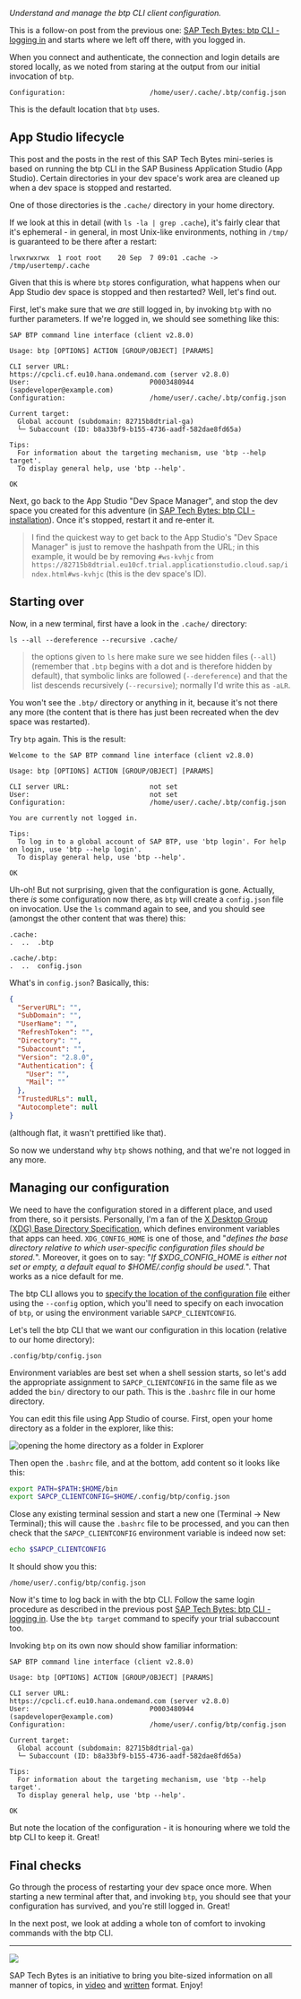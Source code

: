 _Understand and manage the btp CLI client configuration._

This is a follow-on post from the previous one: [SAP Tech Bytes: btp CLI - logging in](https://blogs.sap.com/2021/09/07/sap-tech-bytes-btp-cli-logging-in/) and starts where we left off there, with you logged in.

When you connect and authenticate, the connection and login details are stored locally, as we noted from staring at the output from our initial invocation of `btp`.

```
Configuration:                     /home/user/.cache/.btp/config.json
```

This is the default location that `btp` uses.

## App Studio lifecycle

This post and the posts in the rest of this SAP Tech Bytes mini-series is based on running the btp CLI in the SAP Business Application Studio (App Studio). Certain directories in your dev space's work area are cleaned up when a dev space is stopped and restarted.

One of those directories is the `.cache/` directory in your home directory.

If we look at this in detail (with `ls -la | grep .cache`), it's fairly clear that it's ephemeral - in general, in most Unix-like environments, nothing in `/tmp/` is guaranteed to be there after a restart:

```
lrwxrwxrwx  1 root root    20 Sep  7 09:01 .cache -> /tmp/usertemp/.cache
```

Given that this is where `btp` stores configuration, what happens when our App Studio dev space is stopped and then restarted? Well, let's find out.

First, let's make sure that we *are* still logged in, by invoking `btp` with no further parameters. If we're logged in, we should see something like this:

```
SAP BTP command line interface (client v2.8.0)

Usage: btp [OPTIONS] ACTION [GROUP/OBJECT] [PARAMS]

CLI server URL:                    https://cpcli.cf.eu10.hana.ondemand.com (server v2.8.0)
User:                              P0003480944 (sapdeveloper@example.com)
Configuration:                     /home/user/.cache/.btp/config.json

Current target:
  Global account (subdomain: 82715b8dtrial-ga)
  └─ Subaccount (ID: b8a33bf9-b155-4736-aadf-582dae8fd65a)

Tips:
  For information about the targeting mechanism, use 'btp --help target'.
  To display general help, use 'btp --help'.

OK
```

Next, go back to the App Studio "Dev Space Manager", and stop the dev space you created for this adventure (in [SAP Tech Bytes: btp CLI - installation](https://blogs.sap.com/2021/09/01/sap-tech-bytes-btp-cli-installation/)). Once it's stopped, restart it and re-enter it.

> I find the quickest way to get back to the App Studio's "Dev Space Manager" is just to remove the hashpath from the URL; in this example, it would be by removing `#ws-kvhjc` from `https://82715b8dtrial.eu10cf.trial.applicationstudio.cloud.sap/index.html#ws-kvhjc` (this is the dev space's ID).

## Starting over

Now, in a new terminal, first have a look in the `.cache/` directory:

```
ls --all --dereference --recursive .cache/
```

> the options given to `ls` here make sure we see hidden files (`--all`) (remember that `.btp` begins with a dot and is therefore hidden by default), that symbolic links are followed (`--dereference`) and that the list descends recursively (`--recursive`); normally I'd write this as `-aLR`.

You won't see the `.btp/` directory or anything in it, because it's not there any more (the content that is there has just been recreated when the dev space was restarted).

Try `btp` again. This is the result:

```
Welcome to the SAP BTP command line interface (client v2.8.0)

Usage: btp [OPTIONS] ACTION [GROUP/OBJECT] [PARAMS]

CLI server URL:                    not set
User:                              not set
Configuration:                     /home/user/.cache/.btp/config.json

You are currently not logged in.

Tips:
  To log in to a global account of SAP BTP, use 'btp login'. For help on login, use 'btp --help login'.
  To display general help, use 'btp --help'.

OK
```

Uh-oh! But not surprising, given that the configuration is gone. Actually, there *is* some configuration now there, as `btp` will create a `config.json` file on invocation. Use the `ls` command again to see, and you should see (amongst the other content that was there) this:

```
.cache:
.  ..  .btp

.cache/.btp:
.  ..  config.json
```

What's in `config.json`? Basically, this:

```json
{
  "ServerURL": "",
  "SubDomain": "",
  "UserName": "",
  "RefreshToken": "",
  "Directory": "",
  "Subaccount": "",
  "Version": "2.8.0",
  "Authentication": {
    "User": "",
    "Mail": ""
  },
  "TrustedURLs": null,
  "Autocomplete": null
}
```

(although flat, it wasn't prettified like that).

So now we understand why `btp` shows nothing, and that we're not logged in any more.

## Managing our configuration

We need to have the configuration stored in a different place, and used from there, so it persists. Personally, I'm a fan of the [X Desktop Group (XDG) Base Directory Specification](https://specifications.freedesktop.org/basedir-spec.latest.html), which defines environment variables that apps can heed. `XDG_CONFIG_HOME` is one of those, and "_defines the base directory relative to which user-specific configuration files should be stored._". Moreover, it goes on to say: "_If $XDG_CONFIG_HOME is either not set or empty, a default equal to $HOME/.config should be used._". That works as a nice default for me.

The btp CLI allows you to [specify the location of the configuration file](https://help.sap.com/viewer/65de2977205c403bbc107264b8eccf4b/Cloud/en-US/e57288d7f2aa4e59a8f70b08b82a933d.html) either using the `--config` option, which you'll need to specify on each invocation of `btp`, or using the environment variable `SAPCP_CLIENTCONFIG`.

Let's tell the btp CLI that we want our configuration in this location (relative to our home directory):

```
.config/btp/config.json
```

Environment variables are best set when a shell session starts, so let's add the appropriate assignment to `SAPCP_CLIENTCONFIG` in the same file as we added the `bin/` directory to our path. This is the `.bashrc` file in our home directory.

You can edit this file using App Studio of course. First, open your home directory as a folder in the explorer, like this:

![opening the home directory as a folder in Explorer](images/open-home-in-explorer.png)

Then open the `.bashrc` file, and at the bottom, add content so it looks like this:

```bash
export PATH=$PATH:$HOME/bin
export SAPCP_CLIENTCONFIG=$HOME/.config/btp/config.json
```

Close any existing terminal session and start a new one (Terminal -> New Terminal); this will cause the `.bashrc` file to be processed, and you can then check that the `SAPCP_CLIENTCONFIG` environment variable is indeed now set:

```bash
echo $SAPCP_CLIENTCONFIG
```

It should show you this:

```
/home/user/.config/btp/config.json
```

Now it's time to log back in with the btp CLI. Follow the same login procedure as described in the previous post [SAP Tech Bytes: btp CLI - logging in](https://blogs.sap.com/2021/09/07/sap-tech-bytes-btp-cli-logging-in/). Use the `btp target` command to specify your trial subaccount too.

Invoking `btp` on its own now should show familiar information:

```
SAP BTP command line interface (client v2.8.0)

Usage: btp [OPTIONS] ACTION [GROUP/OBJECT] [PARAMS]

CLI server URL:                    https://cpcli.cf.eu10.hana.ondemand.com (server v2.8.0)
User:                              P0003480944 (sapdeveloper@example.com)
Configuration:                     /home/user/.config/btp/config.json

Current target:
  Global account (subdomain: 82715b8dtrial-ga)
  └─ Subaccount (ID: b8a33bf9-b155-4736-aadf-582dae8fd65a)

Tips:
  For information about the targeting mechanism, use 'btp --help target'.
  To display general help, use 'btp --help'.

OK
```

But note the location of the configuration - it is honouring where we told the btp CLI to keep it. Great!

## Final checks

Go through the process of restarting your dev space once more. When starting a new terminal after that, and invoking `btp`, you should see that your configuration has survived, and you're still logged in. Great!

In the next post, we look at adding a whole ton of comfort to invoking commands with the btp CLI.

---

![](https://blogs.sap.com/wp-content/uploads/2021/02/screenshot-2021-02-22-at-11.00.25.png)


SAP Tech Bytes is an initiative to bring you bite-sized information on all manner of topics, in [video](https://www.youtube.com/playlist?list=PL6RpkC85SLQC3HBShmlMaPu_nL--4f20z) and [written](https://blogs.sap.com/tag/sap-tech-bytes/) format. Enjoy!
